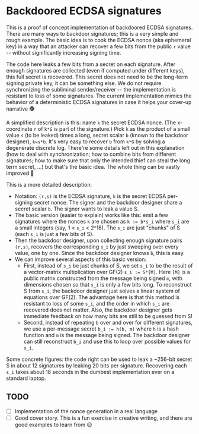 # Backdoored ECDSA signatures

This is a proof of concept implementation of backdoored ECDSA signatures. There are many ways to backdoor signatures; this is a very simple and rough example. The basic idea is to cook the ECDSA nonce (aka ephemeral key) in a way that an attacker can recover a few bits from the public `r` value -- without significantly increasing signing time.

The code here leaks a few bits from a secret on each signature. After enough signatures are collected (even if computed under different keys), this full secret is recovered. This secret does not need to be the long-term signing private key, it can be something else. We do not require synchronizing the subliminal sender/receiver -- the implementation is resistant to loss of some signatures. The current implementation mimics the behavior of a deterministic ECDSA signatures in case it helps your cover-up narrative 🕵

A simplified description is this: name `k` the secret ECDSA nonce. (The x-coordinate `r` of `k*G` is part of the signature.) Pick `k` as the product of a small value `s` (to be leaked) times a long, secret scalar `b` (known to the backdoor designer), `k=s*b`. It's very easy to recover `b` from `k*G` by solving a degenerate discrete log. There're some details left out in this explanation (how to deal with synchronization; how to combine bits from different signatures; how to make sure that only the intended thief can steal the long term secret, ...) but that's the basic idea. The whole thing can be vastly improved 🤡

This is a more detailed description:
 - Notation: `(r,s)` is the ECDSA signature, `k` is the secret ECDSA per-signing secret nonce. The signer and the backdoor designer share a secret scalar `b`. The signer wants to leak a value S.
 - The basic version (easier to explain) works like this: emit a few signatures where the nonces `k` are chosen as `k := b*s_i` where `s_i` are a small integers (say, 1 < `s_i` < 2^16). The `s_i` are just "chunks" of S (each `s_i` is just a few bits of S).
 - Then the backdoor designer, upon collecting enough signature pairs `(r,s)`, recovers the corresponding `s_i` by just sweeping over every value, one by one. Since the backdoor designer knows `b`, this is easy.
 - We can improve several aspects of this basic version:
   - First, instead of `s_i` be just chunks of S, we set `s_i` to be the result of a vector-matrix multiplication over GF(2) `s_i := S*[M]`. Here `[M]` is a public matrix constructed from the message being signed `m`, with dimensions chosen so that `s_i` is only a few bits long. To reconstruct S from `s_i`, the backdoor designer just solves a linear system of equations over GF(2). The advantage here is that this method is resistant to loss of some `s_i`, and the order in which `s_i` are recovered does not matter. Also, the backdoor designer gets immediate feedback on how many bits are still to be guessed from S!
   - Second, instead of repeating `b` over and over for different signatures, we use a per-message secret `b_i := h(b, m)` where `h` is a hash function and `m` is the message being signed. The backdoor designer can still reconstruct `b_i` and use this to loop over possible values for `s_i`.

Some concrete figures: the code right can be used to leak a ~256-bit secret S in about 12 signatures by leaking 20 bits per signature. Recovering each `s_i` takes about 18 seconds in the dumbest implementation ever on a standard laptop.

## TODO

- [ ] Implementation of the nonce generation in a real language
- [ ] Good cover story. This is a fun exercise in creative writing, and there are good examples to learn from 😉